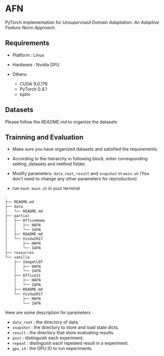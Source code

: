 # AFN

PyTorch implementation for *Unsupervised Domain Adaptation: An Adaptive Feature Norm Approach*.

## Requirements

- Platform : Linux

- Hardware : Nvidia GPU
- Others: 
  - CUDA 9.0.176
  - PyTorch 0.4.1
  - tqdm

## Datasets

Please follow the *README.md* to organize the datasets

## Trainning and Evaluation

- Make sure you have organized datasets and satisfied the requirements.

- According to the hierarchy in following block, enter corresponding setting ,datasets and method folder.
- Modify parameters: `data_root`,  `result` and `snapshot`  in  `main.sh` (You don't need to change any other parameters for reproduction)
- run `bash main.sh` in your terminal

```latex
.
├── README.md
├── data
│   └── README.md
├── partial
│   ├── OfficeHome
│   │   ├── HAFN
│   │   └── IAFN
│   ├── README.md
│   └── Visda2017
│       ├── HAFN
│       └── IAFN
├── resources
└── vanilla
    ├── ImageCLEF
    │   ├── HAFN
    │   └── IAFN
    ├── Office31
    │   ├── HAFN
    │   └── IAFN
    ├── README.md
    └── Visda2017
        ├── HAFN
        └── IAFN
```

Here are some description for parameters :

- `data_root` : the directory of data.
- `snapshot` : the directory to store and load state dicts.
- `result` : the directory that store evaluating results.
- `post` : distinguish each experiment.
- `repeat` : distinguish each repeated result in a experiment.
- `gpu_id` : the GPU ID to run experiments.

